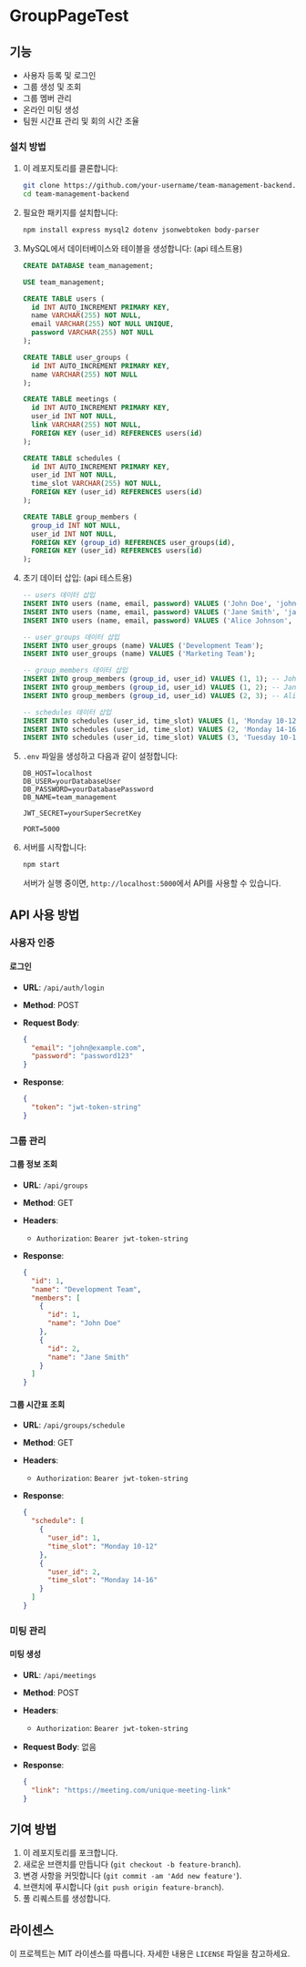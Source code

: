 # GroupPageTest

## 기능

- 사용자 등록 및 로그인
- 그룹 생성 및 조회
- 그룹 멤버 관리
- 온라인 미팅 생성
- 팀원 시간표 관리 및 회의 시간 조율


### 설치 방법

1. 이 레포지토리를 클론합니다:

    ```sh
    git clone https://github.com/your-username/team-management-backend.git
    cd team-management-backend
    ```

2. 필요한 패키지를 설치합니다:

    ```sh
    npm install express mysql2 dotenv jsonwebtoken body-parser 

    ```

3. MySQL에서 데이터베이스와 테이블을 생성합니다: (api 테스트용)

    ```sql
    CREATE DATABASE team_management;

    USE team_management;

    CREATE TABLE users (
      id INT AUTO_INCREMENT PRIMARY KEY,
      name VARCHAR(255) NOT NULL,
      email VARCHAR(255) NOT NULL UNIQUE,
      password VARCHAR(255) NOT NULL
    );

    CREATE TABLE user_groups (
      id INT AUTO_INCREMENT PRIMARY KEY,
      name VARCHAR(255) NOT NULL
    );

    CREATE TABLE meetings (
      id INT AUTO_INCREMENT PRIMARY KEY,
      user_id INT NOT NULL,
      link VARCHAR(255) NOT NULL,
      FOREIGN KEY (user_id) REFERENCES users(id)
    );

    CREATE TABLE schedules (
      id INT AUTO_INCREMENT PRIMARY KEY,
      user_id INT NOT NULL,
      time_slot VARCHAR(255) NOT NULL,
      FOREIGN KEY (user_id) REFERENCES users(id)
    );

    CREATE TABLE group_members (
      group_id INT NOT NULL,
      user_id INT NOT NULL,
      FOREIGN KEY (group_id) REFERENCES user_groups(id),
      FOREIGN KEY (user_id) REFERENCES users(id)
    );
    ```

4. 초기 데이터 삽입: (api 테스트용)

    ```sql
    -- users 데이터 삽입
    INSERT INTO users (name, email, password) VALUES ('John Doe', 'john@example.com', 'password123');
    INSERT INTO users (name, email, password) VALUES ('Jane Smith', 'jane@example.com', 'password123');
    INSERT INTO users (name, email, password) VALUES ('Alice Johnson', 'alice@example.com', 'password123');

    -- user_groups 데이터 삽입
    INSERT INTO user_groups (name) VALUES ('Development Team');
    INSERT INTO user_groups (name) VALUES ('Marketing Team');

    -- group_members 데이터 삽입
    INSERT INTO group_members (group_id, user_id) VALUES (1, 1); -- John Doe in Development Team
    INSERT INTO group_members (group_id, user_id) VALUES (1, 2); -- Jane Smith in Development Team
    INSERT INTO group_members (group_id, user_id) VALUES (2, 3); -- Alice Johnson in Marketing Team

    -- schedules 데이터 삽입
    INSERT INTO schedules (user_id, time_slot) VALUES (1, 'Monday 10-12'); -- John Doe
    INSERT INTO schedules (user_id, time_slot) VALUES (2, 'Monday 14-16'); -- Jane Smith
    INSERT INTO schedules (user_id, time_slot) VALUES (3, 'Tuesday 10-12'); -- Alice Johnson
    ```

5. `.env` 파일을 생성하고 다음과 같이 설정합니다:

    ```plaintext
    DB_HOST=localhost
    DB_USER=yourDatabaseUser
    DB_PASSWORD=yourDatabasePassword
    DB_NAME=team_management

    JWT_SECRET=yourSuperSecretKey

    PORT=5000
    ```

6. 서버를 시작합니다:

    ```sh
    npm start
    ```

    서버가 실행 중이면, `http://localhost:5000`에서 API를 사용할 수 있습니다.

## API 사용 방법

### 사용자 인증

#### 로그인

- **URL**: `/api/auth/login`
- **Method**: POST
- **Request Body**:

    ```json
    {
      "email": "john@example.com",
      "password": "password123"
    }
    ```

- **Response**:

    ```json
    {
      "token": "jwt-token-string"
    }
    ```

### 그룹 관리

#### 그룹 정보 조회

- **URL**: `/api/groups`
- **Method**: GET
- **Headers**:
    - `Authorization`: `Bearer jwt-token-string`

- **Response**:

    ```json
    {
      "id": 1,
      "name": "Development Team",
      "members": [
        {
          "id": 1,
          "name": "John Doe"
        },
        {
          "id": 2,
          "name": "Jane Smith"
        }
      ]
    }
    ```

#### 그룹 시간표 조회

- **URL**: `/api/groups/schedule`
- **Method**: GET
- **Headers**:
    - `Authorization`: `Bearer jwt-token-string`

- **Response**:

    ```json
    {
      "schedule": [
        {
          "user_id": 1,
          "time_slot": "Monday 10-12"
        },
        {
          "user_id": 2,
          "time_slot": "Monday 14-16"
        }
      ]
    }
    ```

### 미팅 관리

#### 미팅 생성

- **URL**: `/api/meetings`
- **Method**: POST
- **Headers**:
    - `Authorization`: `Bearer jwt-token-string`

- **Request Body**: 없음
- **Response**:

    ```json
    {
      "link": "https://meeting.com/unique-meeting-link"
    }
    ```

## 기여 방법

1. 이 레포지토리를 포크합니다.
2. 새로운 브랜치를 만듭니다 (`git checkout -b feature-branch`).
3. 변경 사항을 커밋합니다 (`git commit -am 'Add new feature'`).
4. 브랜치에 푸시합니다 (`git push origin feature-branch`).
5. 풀 리퀘스트를 생성합니다.

## 라이센스

이 프로젝트는 MIT 라이센스를 따릅니다. 자세한 내용은 `LICENSE` 파일을 참고하세요.
